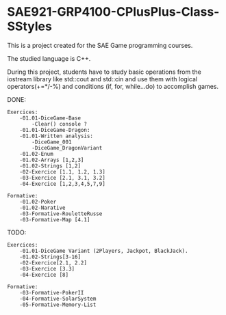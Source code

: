 # SAE921-GRP4100-CPlusPlus-Class-SStyles

This is a project created for the SAE Game programming courses.

The studied language is C++.

During this project, students have to study basic operations from the iostream library like std::cout and std::cin
and use them with logical operators(+=*/-%) and conditions (if, for, while...do) to accomplish games.


DONE:	
	
	Exercices:
		-01.01-DiceGame-Base 
			-Clear() console ?
		-01.01-DiceGame-Dragon:
		-01.01-Written analysis:
			-DiceGame_001
			-DiceGame_DragonVariant
		-01.02-Enum
		-01.02-Arrays [1,2,3]
		-01.02-Strings [1,2]
		-02-Exercice [1.1, 1.2, 1.3]
		-03-Exercice [2.1, 3.1, 3.2]
		-04-Exercice [1,2,3,4,5,7,9]
		
	Formative:
		-01.02-Poker
		-01.02-Narative
		-03-Formative-RouletteRusse
		-03-Formative-Map [4.1]
		

			
TODO:


	Exercices:
		-01.01-DiceGame Variant (2Players, Jackpot, BlackJack).
		-01.02-Strings[3-16]
		-02-Exercice[2.1, 2.2]
		-03-Exercice [3.3]
		-04-Exercice [8]
		
	Formative:
		-03-Formative-PokerII
		-04-Formative-SolarSystem
		-05-Formative-Memory-List
